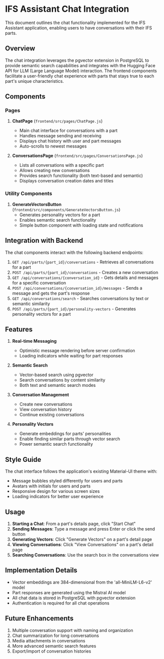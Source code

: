 # IFS Assistant Chat Integration

This document outlines the chat functionality implemented for the IFS Assistant application, enabling users to have conversations with their IFS parts.

## Overview

The chat integration leverages the pgvector extension in PostgreSQL to provide semantic search capabilities and integrates with the Hugging Face API for LLM (Large Language Model) interaction. The frontend components facilitate a user-friendly chat experience with parts that stays true to each part's unique characteristics.

## Components

### Pages

1. **ChatPage** (`frontend/src/pages/ChatPage.js`)
   - Main chat interface for conversations with a part
   - Handles message sending and receiving
   - Displays chat history with user and part messages
   - Auto-scrolls to newest messages

2. **ConversationsPage** (`frontend/src/pages/ConversationsPage.js`)
   - Lists all conversations with a specific part
   - Allows creating new conversations
   - Provides search functionality (both text-based and semantic)
   - Displays conversation creation dates and titles

### Utility Components

1. **GenerateVectorsButton** (`frontend/src/components/GenerateVectorsButton.js`)
   - Generates personality vectors for a part
   - Enables semantic search functionality
   - Simple button component with loading state and notifications

## Integration with Backend

The chat components interact with the following backend endpoints:

1. `GET /api/parts/{part_id}/conversations` - Retrieves all conversations for a part
2. `POST /api/parts/{part_id}/conversations` - Creates a new conversation
3. `GET /api/conversations/{conversation_id}` - Gets details and messages for a specific conversation
4. `POST /api/conversations/{conversation_id}/messages` - Sends a message and gets the part's response
5. `GET /api/conversations/search` - Searches conversations by text or semantic similarity
6. `POST /api/parts/{part_id}/personality-vectors` - Generates personality vectors for a part

## Features

1. **Real-time Messaging**
   - Optimistic message rendering before server confirmation
   - Loading indicators while waiting for part responses

2. **Semantic Search**
   - Vector-based search using pgvector
   - Search conversations by content similarity
   - Both text and semantic search modes

3. **Conversation Management**
   - Create new conversations
   - View conversation history
   - Continue existing conversations

4. **Personality Vectors**
   - Generate embeddings for parts' personalities
   - Enable finding similar parts through vector search
   - Power semantic search functionality

## Style Guide

The chat interface follows the application's existing Material-UI theme with:

- Message bubbles styled differently for users and parts
- Avatars with initials for users and parts
- Responsive design for various screen sizes
- Loading indicators for better user experience

## Usage

1. **Starting a Chat**: From a part's details page, click "Start Chat"
2. **Sending Messages**: Type a message and press Enter or click the send button
3. **Generating Vectors**: Click "Generate Vectors" on a part's detail page
4. **Viewing Conversations**: Click "View Conversations" on a part's detail page
5. **Searching Conversations**: Use the search box in the conversations view

## Implementation Details

- Vector embeddings are 384-dimensional from the 'all-MiniLM-L6-v2' model
- Part responses are generated using the Mistral AI model
- All chat data is stored in PostgreSQL with pgvector extension
- Authentication is required for all chat operations

## Future Enhancements

1. Multiple conversation support with naming and organization
2. Chat summarization for long conversations
3. Media attachments in conversations
4. More advanced semantic search features
5. Export/import of conversation histories 